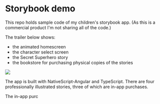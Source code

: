 # Storybook demo

This repo holds sample code of my children's storybook app. (As this is a commercial product I'm not sharing all of the code.)

The trailer below shows:
* the animated homescreen
* the character select screen
* the Secret Superhero story
* the bookstore for purchasing physical copies of the stories

![](trailer.gif)

The app is built with NativeScript-Angular and TypeScript. There are four professionally illustrated stories, three of which are in-app purchases.

The in-app purc
